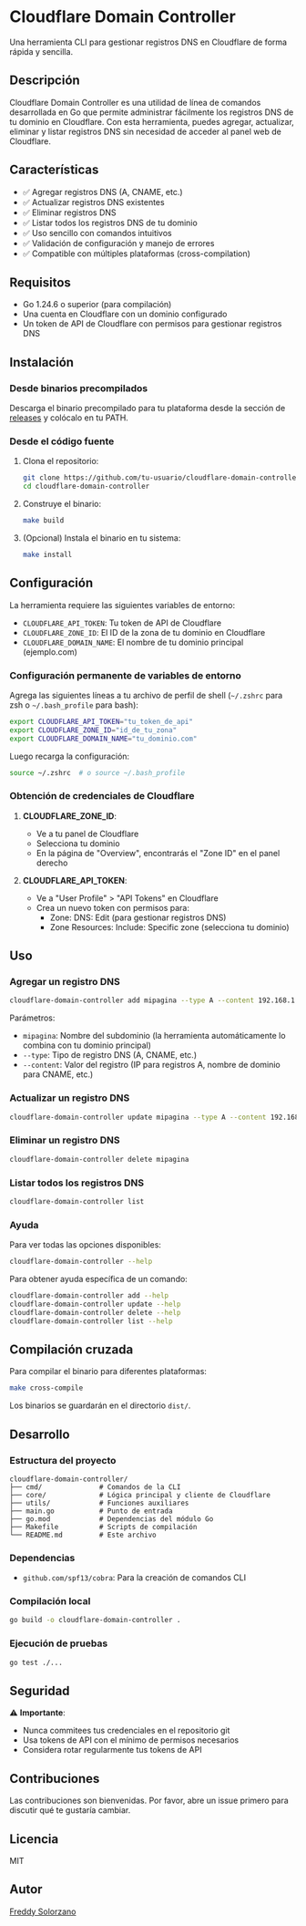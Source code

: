 # Cloudflare Domain Controller

Una herramienta CLI para gestionar registros DNS en Cloudflare de forma rápida y sencilla.

## Descripción

Cloudflare Domain Controller es una utilidad de línea de comandos desarrollada en Go que permite administrar fácilmente los registros DNS de tu dominio en Cloudflare. Con esta herramienta, puedes agregar, actualizar, eliminar y listar registros DNS sin necesidad de acceder al panel web de Cloudflare.

## Características

- ✅ Agregar registros DNS (A, CNAME, etc.)
- ✅ Actualizar registros DNS existentes
- ✅ Eliminar registros DNS
- ✅ Listar todos los registros DNS de tu dominio
- ✅ Uso sencillo con comandos intuitivos
- ✅ Validación de configuración y manejo de errores
- ✅ Compatible con múltiples plataformas (cross-compilation)

## Requisitos

- Go 1.24.6 o superior (para compilación)
- Una cuenta en Cloudflare con un dominio configurado
- Un token de API de Cloudflare con permisos para gestionar registros DNS

## Instalación

### Desde binarios precompilados

Descarga el binario precompilado para tu plataforma desde la sección de [releases](https://github.com/tu-usuario/cloudflare-domain-controller/releases) y colócalo en tu PATH.

### Desde el código fuente

1. Clona el repositorio:
   ```bash
   git clone https://github.com/tu-usuario/cloudflare-domain-controller.git
   cd cloudflare-domain-controller
   ```

2. Construye el binario:
   ```bash
   make build
   ```

3. (Opcional) Instala el binario en tu sistema:
   ```bash
   make install
   ```

## Configuración

La herramienta requiere las siguientes variables de entorno:

- `CLOUDFLARE_API_TOKEN`: Tu token de API de Cloudflare
- `CLOUDFLARE_ZONE_ID`: El ID de la zona de tu dominio en Cloudflare
- `CLOUDFLARE_DOMAIN_NAME`: El nombre de tu dominio principal (ejemplo.com)

### Configuración permanente de variables de entorno

Agrega las siguientes líneas a tu archivo de perfil de shell (`~/.zshrc` para zsh o `~/.bash_profile` para bash):

```bash
export CLOUDFLARE_API_TOKEN="tu_token_de_api"
export CLOUDFLARE_ZONE_ID="id_de_tu_zona"
export CLOUDFLARE_DOMAIN_NAME="tu_dominio.com"
```

Luego recarga la configuración:
```bash
source ~/.zshrc  # o source ~/.bash_profile
```

### Obtención de credenciales de Cloudflare

1. **CLOUDFLARE_ZONE_ID**: 
   - Ve a tu panel de Cloudflare
   - Selecciona tu dominio
   - En la página de "Overview", encontrarás el "Zone ID" en el panel derecho

2. **CLOUDFLARE_API_TOKEN**:
   - Ve a "User Profile" > "API Tokens" en Cloudflare
   - Crea un nuevo token con permisos para:
     - Zone: DNS: Edit (para gestionar registros DNS)
     - Zone Resources: Include: Specific zone (selecciona tu dominio)

## Uso

### Agregar un registro DNS

```bash
cloudflare-domain-controller add mipagina --type A --content 192.168.1.1
```

Parámetros:
- `mipagina`: Nombre del subdominio (la herramienta automáticamente lo combina con tu dominio principal)
- `--type`: Tipo de registro DNS (A, CNAME, etc.)
- `--content`: Valor del registro (IP para registros A, nombre de dominio para CNAME, etc.)

### Actualizar un registro DNS

```bash
cloudflare-domain-controller update mipagina --type A --content 192.168.1.2
```

### Eliminar un registro DNS

```bash
cloudflare-domain-controller delete mipagina
```

### Listar todos los registros DNS

```bash
cloudflare-domain-controller list
```

### Ayuda

Para ver todas las opciones disponibles:

```bash
cloudflare-domain-controller --help
```

Para obtener ayuda específica de un comando:

```bash
cloudflare-domain-controller add --help
cloudflare-domain-controller update --help
cloudflare-domain-controller delete --help
cloudflare-domain-controller list --help
```

## Compilación cruzada

Para compilar el binario para diferentes plataformas:

```bash
make cross-compile
```

Los binarios se guardarán en el directorio `dist/`.

## Desarrollo

### Estructura del proyecto

```
cloudflare-domain-controller/
├── cmd/              # Comandos de la CLI
├── core/             # Lógica principal y cliente de Cloudflare
├── utils/            # Funciones auxiliares
├── main.go           # Punto de entrada
├── go.mod            # Dependencias del módulo Go
├── Makefile          # Scripts de compilación
└── README.md         # Este archivo
```

### Dependencias

- `github.com/spf13/cobra`: Para la creación de comandos CLI

### Compilación local

```bash
go build -o cloudflare-domain-controller .
```

### Ejecución de pruebas

```bash
go test ./...
```

## Seguridad

⚠️ **Importante**: 
- Nunca commitees tus credenciales en el repositorio git
- Usa tokens de API con el mínimo de permisos necesarios
- Considera rotar regularmente tus tokens de API

## Contribuciones

Las contribuciones son bienvenidas. Por favor, abre un issue primero para discutir qué te gustaría cambiar.

## Licencia

MIT

## Autor

[Freddy Solorzano](https://github.com/freddysolorzano)